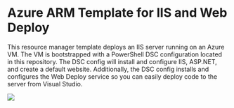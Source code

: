 # Azure ARM Template for IIS and Web Deploy

This resource manager template deploys an IIS server running on an Azure VM. The VM is bootstrapped with a PowerShell DSC configuration located in this repository. The DSC config will install and configure IIS, ASP.NET, and create a default website. Additionally, the DSC config installs and configures the Web Deploy service so you can easily deploy code to the server from Visual Studio.

<a href="https://portal.azure.com/#create/Microsoft.Template/uri/https%3A%2F%2Fraw.githubusercontent.com%2Fmheydt-linux-academy%2F70-532%2Fmaster%2Fiiswebdeploy%2Fazuredeploy.json" target="_blank"><img src="http://azuredeploy.net/deploybutton.png"/></a>

